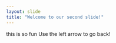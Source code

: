 ```yaml
---
layout: slide
title: "Welcome to our second slide!"
---
```

this is so fun
Use the left arrow to go back!
